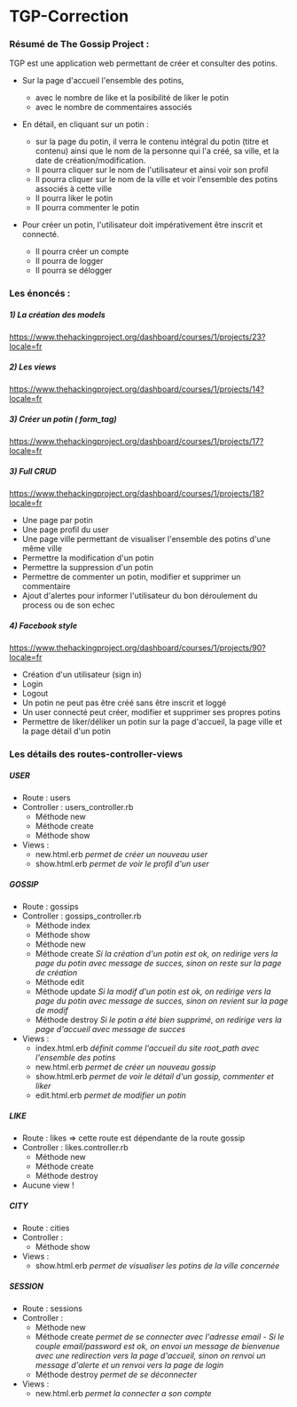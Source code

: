 # TGP-Correction

### Résumé de The Gossip Project :

TGP est une application web permettant de créer et consulter des potins. 

* Sur la page d'accueil l'ensemble des potins,
  * avec le nombre de like et la posibilité de liker le potin
  * avec le nombre de commentaires associés
  
* En détail, en cliquant sur un potin :
  * sur la page du potin, il verra le contenu intégral du potin (titre et contenu) ainsi que le nom de la personne qui l'a créé, sa ville, et la date de création/modification. 
  * Il pourra cliquer sur le nom de l'utilisateur et ainsi voir son profil 
  * Il pourra cliquer sur le nom de la ville et voir l'ensemble des potins associés à cette ville 
  * Il pourra liker le potin 
  * Il pourra commenter le potin 
  
* Pour créer un potin, l'utilisateur doit impérativement être inscrit et connecté.
  * Il pourra créer un compte 
  * Il pourra de logger 
  * Il pourra se délogger

### Les énoncés  : 

##### 1) La création des models  

https://www.thehackingproject.org/dashboard/courses/1/projects/23?locale=fr

##### 2) Les views

https://www.thehackingproject.org/dashboard/courses/1/projects/14?locale=fr

##### 3) Créer un potin ( form_tag)

https://www.thehackingproject.org/dashboard/courses/1/projects/17?locale=fr

##### 3) Full CRUD 

https://www.thehackingproject.org/dashboard/courses/1/projects/18?locale=fr
- Une page par potin 
- Une page profil du user 
- Une page ville permettant de visualiser l'ensemble des potins d'une même ville
- Permettre la modification d'un potin 
- Permettre la suppression d'un potin 
- Permettre de commenter un potin, modifier et supprimer un commentaire
- Ajout d'alertes pour informer l'utilisateur du bon déroulement du process ou de son echec 

##### 4) Facebook style 

https://www.thehackingproject.org/dashboard/courses/1/projects/90?locale=fr

- Création d'un utilisateur (sign in) 
- Login
- Logout
- Un potin ne peut pas être créé sans être inscrit et loggé 
- Un user connecté peut créer, modifier et supprimer ses propres potins 
- Permettre de liker/déliker un potin sur la page d'accueil, la page ville et la page détail d'un potin 

### Les détails des routes-controller-views

##### USER
* Route : users
* Controller : users_controller.rb
  * Méthode new
  * Méthode create
  * Méthode show
* Views : 
  * new.html.erb *permet de créer un nouveau user*
  * show.html.erb *permet de voir le profil d'un user*

##### GOSSIP
* Route : gossips
* Controller : gossips_controller.rb
  * Méthode index
  * Méthode show
  * Méthode new
  * Méthode create *Si la création d'un potin est ok, on redirige vers la page du potin avec message de succes, sinon on reste sur la page de création*
  * Méthode edit
  * Méthode update *Si la modif d'un potin est ok, on redirige vers la page du potin avec message de succes, sinon on revient sur la page de modif*
  * Méthode destroy *Si le potin a été bien supprimé, on redirige vers la page d'accueil avec message de succes*
* Views : 
  * index.html.erb *définit comme l'accueil du site root_path avec l'ensemble des potins*
  * new.html.erb *permet de créer un nouveau gossip*
  * show.html.erb *permet de voir le détail d'un gossip, commenter et liker*
  * edit.html.erb *permet de modifier un potin*

##### LIKE
* Route : likes => cette route est dépendante de la route gossip
* Controller : likes.controller.rb
  * Méthode new
  * Méthode create
  * Méthode destroy
* Aucune view !

##### CITY
* Route : cities 
* Controller : 
  * Méthode show 
* Views : 
  * show.html.erb *permet de visualiser les potins de la ville concernée*
  
##### SESSION
* Route : sessions
* Controller : 
  * Méthode new
  * Méthode create *permet de se connecter avec l'adresse email - Si le couple email/password est ok, on envoi un message de bienvenue avec une redirection vers la page d'accueil, sinon on renvoi un message d'alerte et un renvoi vers la page de login*
  * Méthode destroy *permet de se déconnecter* 
* Views : 
  * new.html.erb *permet la connecter a son compte*
 
  

